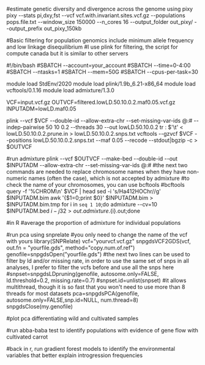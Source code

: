 #estimate genetic diversity and divergence across the genome using pixy
pixy --stats pi,dxy,fst --vcf vcf.with.invariant.sites.vcf.gz --populations pops.file.txt --window_size 150000 --n_cores 16 --output_folder out_pixy/ --output_prefix out_pixy_150kb  

#Basic filtering for population genomics include minimum allele frequency and low linkage disequilibrium
#I use plink for filtering, the script for compute canada but it is similar to other servers

#!/bin/bash
#SBATCH --account=your_account
#SBATCH --time=0-4:00
#SBATCH --ntasks=1
#SBATCH --mem=50G
#SBATCH --cpus-per-task=30

module load StdEnv/2020
module load plink/1.9b_6.21-x86_64
module load vcftools/0.1.16
module load admixture/1.3.0

VCF=input.vcf.gz
OUTVCF=filtered.lowLD.50.10.0.2.maf0.05.vcf.gz
INPUTADM=lowLD.maf0.05

plink --vcf $VCF --double-id --allow-extra-chr --set-missing-var-ids @:# --indep-pairwise 50 10 0.2 --threads 30 --out lowLD.50.10.0.2
tr : $'\t' < lowLD.50.10.0.2.prune.in > lowLD.50.10.0.2.snps.txt
vcftools --gzvcf $VCF --positions lowLD.50.10.0.2.snps.txt --maf 0.05 --recode --stdout|bgzip -c > $OUTVCF

#run admixture
plink --vcf $OUTVCF --make-bed --double-id --out $INPUTADM --allow-extra-chr --set-missing-var-ids @:#
#the next two commands are needed to replace chromosome names when they have non-numeric names (often the case), which is not accepted by admixture
#to check the name of your chromosomes, you can use bcftools
#bcftools query -f '%CHROM\n' $VCF | head
sed -i 's/Ha412HOChr//g' $INPUTADM.bim
awk '{$1=0;print $0}' $INPUTADM.bim > $INPUTADM.bim.tmp
for i in `seq 1 10`;do  admixture --cv=10 $INPUTADM.bed $i -j32 > out.admixture.${i}.out;done

#in R
#average the proportion of admixture for individual populations

#run pca using snprelate
#you only need to change the name of the vcf with yours
library(SNPRelate)
vcf="yourvcf.vcf.gz"
snpgdsVCF2GDS(vcf, out.fn = "yourfile.gds", method="copy.num.of.ref")
genofile=snpgdsOpen("yourfile.gds")
#the next two lines can be used to filter by ld and/or missing rate, in order to use the same set of snps in all analyses, I prefer to filter the vcfs before and use all the snps here
#snpset=snpgdsLDpruning(genofile, autosome.only=FALSE, ld.threshold=0.2, missing.rate=0.7)
#snpset.id=unlist(snpset)
#it allows multithread, though it is so fast that you won't need to use more than 8 threads for most datasets
pca=snpgdsPCA(genofile, autosome.only=FALSE,snp.id=NULL, num.thread=8)
snpgdsClose(my.genofile)

#plot pca differentiating wild and cultivated samples

#run abba-baba test to identify populations with evidence of gene flow with cultivated carrot

#back in r, run gradient forest models to identify the environmental variables that better explain introgression frequencies
